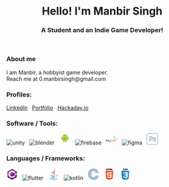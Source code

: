 <h1 align="center">Hello! I'm Manbir Singh</h1>
<h3 align="center">A Student and an Indie Game Developer!</h3>
<br>
<h3 align="left">About me</h3>
I am Manbir, a hobbyist game developer.<br>
Reach me at 0.manbirsingh@gmail.com

<h3 align="left">Profiles:</h3>
<p align="left">
<a href="https://linkedin.com/in/0-manbir" target="blank" rel="noreferrer">LinkedIn</a>
  &nbsp;
<a href="https://manb1r.wordpress.com" target="blank" rel="noreferrer">Portfolio</a>
  &nbsp;
<a href="https://hackaday.io/manbir" target="blank" rel="noreferrer">Hackaday.io</a>
  &nbsp;
<!--<a href="https://leetcode.com/u/0-manbir/" target="blank" rel="noreferrer">LeetCode</a>-->
</p>

<h3 align="left">Software / Tools:</h3>
<p align="left">
    <img src="https://www.vectorlogo.zone/logos/unity3d/unity3d-icon.svg" alt="unity" width="30" height="30"/> 
  &nbsp;
    <img src="https://download.blender.org/branding/community/blender_community_badge_white.svg" alt="blender" width="30" height="30"/> 
  &nbsp;
    <img src="https://raw.githubusercontent.com/devicons/devicon/master/icons/android/android-original-wordmark.svg" alt="android" width="30" height="30"/>
  &nbsp;
    <img src="https://www.vectorlogo.zone/logos/firebase/firebase-icon.svg" alt="firebase" width="30" height="30"/> 
  &nbsp;
    <img src="https://raw.githubusercontent.com/devicons/devicon/master/icons/mysql/mysql-original-wordmark.svg" alt="mysql" width="30" height="30"/> 
  &nbsp;
    <img src="https://www.vectorlogo.zone/logos/figma/figma-icon.svg" alt="figma" width="30" height="30"/> 
  &nbsp;
    <img src="https://raw.githubusercontent.com/devicons/devicon/master/icons/photoshop/photoshop-line.svg" alt="photoshop" width="30" height="30"/>
  &nbsp;
  
</p>


<h3 align="left">Languages / Frameworks:</h3>
<p align="left">
    <img src="https://raw.githubusercontent.com/devicons/devicon/master/icons/csharp/csharp-original.svg" alt="csharp" width="30" height="30"/>
  &nbsp;
    <img src="https://www.vectorlogo.zone/logos/flutterio/flutterio-icon.svg" alt="flutter" width="30" height="30"/>
  &nbsp;
    <img src="https://raw.githubusercontent.com/devicons/devicon/master/icons/java/java-original.svg" alt="java" width="30" height="30"/> 
  &nbsp;
    <img src="https://www.vectorlogo.zone/logos/kotlinlang/kotlinlang-icon.svg" alt="kotlin" width="30" height="30"/> 
  &nbsp;
    <img src="https://raw.githubusercontent.com/devicons/devicon/master/icons/c/c-original.svg" alt="c" width="30" height="30"/>
  &nbsp;
    <img src="https://raw.githubusercontent.com/devicons/devicon/master/icons/html5/html5-original-wordmark.svg" alt="html5" width="30" height="30"/> 
  &nbsp;
    <img src="https://raw.githubusercontent.com/devicons/devicon/master/icons/css3/css3-original-wordmark.svg" alt="css3" width="30" height="30"/>  
</p>

